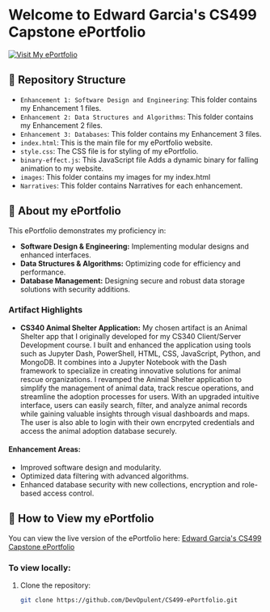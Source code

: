 # Welcome to Edward Garcia's CS499 Capstone ePortfolio

[![Visit My ePortfolio](https://img.shields.io/badge/ePortfolio-Visit-blue)](https://devopulent.github.io/CS499-ePortfolio/)

## 📂 Repository Structure

- `Enhancement 1: Software Design and Engineering`: This folder contains my Enhancement 1 files.
- `Enhancement 2: Data Structures and Algorithms`: This folder contains my Enhancement 2 files.
- `Enhancement 3: Databases`: This folder contains my Enhancement 3 files.
- `index.html`: This is the main file for my ePortfolio website.
- `style.css`: The CSS file is for styling of my ePortfolio.
- `binary-effect.js`: This JavaScript file Adds a dynamic binary for falling animation to my website.
- `images`: This folder contains my images for my index.html
- `Narratives`: This folder contains Narratives for each enhancement. 

## 🌟 About my ePortfolio

This ePortfolio demonstrates my proficiency in:

- **Software Design & Engineering:** Implementing modular designs and enhanced interfaces.
- **Data Structures & Algorithms:** Optimizing code for efficiency and performance.
- **Database Management:** Designing secure and robust data storage solutions with security additions.

### Artifact Highlights

- **CS340 Animal Shelter Application:** My chosen artifact is an Animal Shelter app that I originally developed for my CS340 Client/Server Development course. I built and enhanced the application using tools such as Jupyter Dash, PowerShell, HTML, CSS, JavaScript, Python, and MongoDB. It combines into a Jupyter Notebook with the Dash framework to specialize in creating innovative solutions for animal rescue organizations. I revamped the Animal Shelter application to simplify the management of animal data, track rescue operations, and streamline the adoption processes for users. With an upgraded intuitive interface, users can easily search, filter, and analyze animal records while gaining valuable insights through visual dashboards and maps. The user is also able to login with their own encrpyted credentials and access the animal adoption database securely.

#### Enhancement Areas:
- Improved software design and modularity.
- Optimized data filtering with advanced algorithms.
- Enhanced database security with new collections, encryption and role-based access control.

## 🚀 How to View my ePortfolio

You can view the live version of the ePortfolio here: [Edward Garcia's CS499 Capstone ePortfolio](https://devopulent.github.io/CS499-ePortfolio/)

### To view locally:

1. Clone the repository:
   ```bash
   git clone https://github.com/DevOpulent/CS499-ePortfolio.git

<!--
This is a ✨ _special_ ✨ repository because its `README.md` (this file) appears on your GitHub profile.

Here are some ideas to get you started:

- 🔭 I’m currently working on ...
- 🌱 I’m currently learning ...
- 👯 I’m looking to collaborate on ...
- 🤔 I’m looking for help with ...
- 💬 Ask me about ...
- 📫 How to reach me: ...
- 😄 Pronouns: ...
- ⚡ Fun fact: ...
-->
